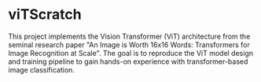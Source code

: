 # viTScratch
This project implements the Vision Transformer (ViT) architecture from the seminal research paper "An Image is Worth 16x16 Words: Transformers for Image Recognition at Scale". The goal is to reproduce the ViT model design and training pipeline to gain hands-on experience with transformer-based image classification.
